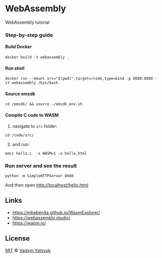 # WebAssembly

WebAssembly tutorial

### Step-by-step guide

#### Build Docker

```
docker build -t webassembly .
```

#### Run shell

```
docker run --mount src="$(pwd)",target=/code,type=bind -p 8080:8080 -it webassembly /bin/bash
```

#### Source emsdk

```
cd /emsdk/ && source ./emsdk_env.sh
```

#### Compile C code to WASM

1. navigate to `src` folder:

```
cd /code/src/
```

2. and run:

```
emcc hello.c  -s WASM=1 -o hello.html
```

### Run server and see the result

```
python -m SimpleHTTPServer 8080
```

And then open [http://localhost/hello.html](http://localhost/hello.html)

## Links

- https://mbebenita.github.io/WasmExplorer/
- https://webassembly.studio/
- https://wapm.io/

## License

[MIT](https://tldrlegal.com/license/mit-license) © [Vadym Yatsyuk](https://github.com/vadimdez)

